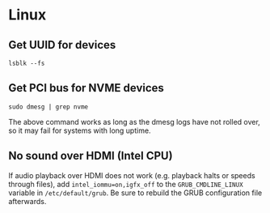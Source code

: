 # Linux

## Get UUID for devices

```
lsblk --fs
```

## Get PCI bus for NVME devices

```
sudo dmesg | grep nvme
```

The above command works as long as the dmesg logs have not rolled over, so it
may fail for systems with long uptime.

## No sound over HDMI (Intel CPU)

If audio playback over HDMI does not work (e.g. playback halts or speeds
through files), add `intel_iommu=on,igfx_off` to the `GRUB_CMDLINE_LINUX`
variable in `/etc/default/grub`. Be sure to rebuild the GRUB configuration file
afterwards.
